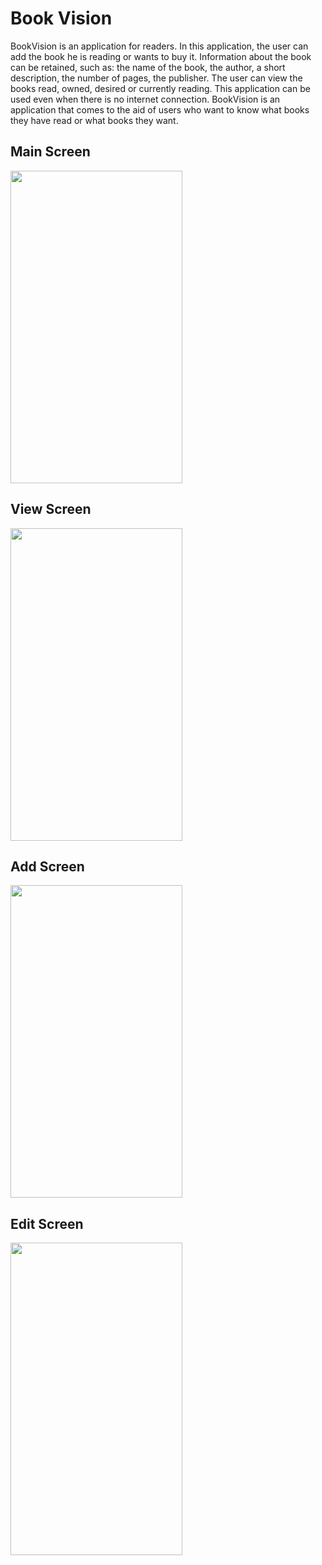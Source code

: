 # Book Vision

BookVision is an application for readers. In this application, the user can add the book he is reading or wants to buy it. Information about the book can be retained, such as: the name of the book, the author, a short description, the number of pages, the publisher. The user can view the books read, owned, desired or currently reading. This application can be used even when there is no internet connection. BookVision is an application that comes to the aid of users who want to know what books they have read or what books they want.


## Main Screen
<img src="https://i.imgur.com/TlyFk1m.png" width="275" height="500"/>

## View Screen
<img src="https://i.imgur.com/Ym7OTtJ.png" width="275" height="500" />

## Add Screen
<img src="https://i.imgur.com/5xWQiOp.png" width="275" height="500" />

## Edit Screen
<img src="https://i.imgur.com/Ym7OTtJ.png" width="275" height="500" />
